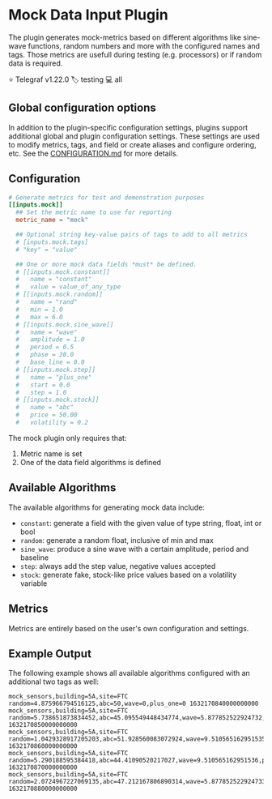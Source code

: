 # Mock Data Input Plugin

The plugin generates mock-metrics based on different algorithms like sine-wave
functions, random numbers and more with the configured names and tags. Those
metrics are usefull during testing (e.g. processors) or if random data is
required.

⭐ Telegraf v1.22.0
🏷️ testing
💻 all

## Global configuration options <!-- @/docs/includes/plugin_config.md -->

In addition to the plugin-specific configuration settings, plugins support
additional global and plugin configuration settings. These settings are used to
modify metrics, tags, and field or create aliases and configure ordering, etc.
See the [CONFIGURATION.md][CONFIGURATION.md] for more details.

[CONFIGURATION.md]: ../../../docs/CONFIGURATION.md#plugins

## Configuration

```toml @sample.conf
# Generate metrics for test and demonstration purposes
[[inputs.mock]]
  ## Set the metric name to use for reporting
  metric_name = "mock"

  ## Optional string key-value pairs of tags to add to all metrics
  # [inputs.mock.tags]
  # "key" = "value"

  ## One or more mock data fields *must* be defined.
  # [[inputs.mock.constant]]
  #   name = "constant"
  #   value = value_of_any_type
  # [[inputs.mock.random]]
  #   name = "rand"
  #   min = 1.0
  #   max = 6.0
  # [[inputs.mock.sine_wave]]
  #   name = "wave"
  #   amplitude = 1.0
  #   period = 0.5
  #   phase = 20.0
  #   base_line = 0.0
  # [[inputs.mock.step]]
  #   name = "plus_one"
  #   start = 0.0
  #   step = 1.0
  # [[inputs.mock.stock]]
  #   name = "abc"
  #   price = 50.00
  #   volatility = 0.2
```

The mock plugin only requires that:

1) Metric name is set
2) One of the data field algorithms is defined

## Available Algorithms

The available algorithms for generating mock data include:

* `constant`: generate a field with the given value of type string, float, int
  or bool
* `random`: generate a random float, inclusive of min and max
* `sine_wave`: produce a sine wave with a certain amplitude, period and baseline
* `step`: always add the step value, negative values accepted
* `stock`: generate fake, stock-like price values based on a volatility variable

## Metrics

Metrics are entirely based on the user's own configuration and settings.

## Example Output

The following example shows all available algorithms configured with an
additional two tags as well:

```text
mock_sensors,building=5A,site=FTC random=4.875966794516125,abc=50,wave=0,plus_one=0 1632170840000000000
mock_sensors,building=5A,site=FTC random=5.738651873834452,abc=45.095549448434774,wave=5.877852522924732,plus_one=1 1632170850000000000
mock_sensors,building=5A,site=FTC random=1.0429328917205203,abc=51.928560083072924,wave=9.510565162951535,plus_one=2 1632170860000000000
mock_sensors,building=5A,site=FTC random=5.290188595384418,abc=44.41090520217027,wave=9.510565162951536,plus_one=3 1632170870000000000
mock_sensors,building=5A,site=FTC random=2.0724967227069135,abc=47.212167806890314,wave=5.877852522924733,plus_one=4 1632170880000000000
```
